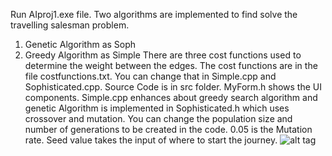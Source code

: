 Run AIproj1.exe file.
Two algorithms are implemented to find solve the travelling salesman problem.
1. Genetic Algorithm as Soph
2. Greedy Algorithm as Simple
There are three cost functions used to determine the weight between the edges. The cost functions are in the file costfunctions.txt. You can change that in Simple.cpp and Sophisticated.cpp. Source Code is in src folder. MyForm.h shows the UI components. Simple.cpp enhances about greedy search algorithm and genetic Algorithm is implemented in Sophisticated.h which uses crossover and mutation. You can change the population size and number of generations to be created in the code. 0.05 is the Mutation rate. Seed value takes the input of where to start the journey.
![alt tag](https://github.com/roopa-rajala/TSP/Screenshot.PNG)



